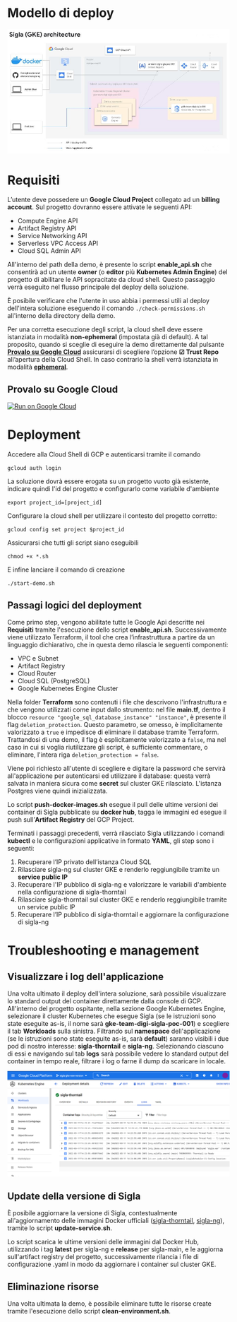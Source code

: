 # Modello di deploy
![schema](/demo-sigla-gcp-gke/pics/architecture_schema_gke.jpg)

# Requisiti
L’utente deve possedere un **Google Cloud Project** collegato ad un **billing account**. 
Sul progetto dovranno essere attivate le seguenti API: 
* Compute Engine API
* Artifact Registry API
* Service Networking API
* Serverless VPC Access API
* Cloud SQL Admin API

All'interno del path della demo, è presente lo script **enable_api.sh** che consentirà ad un utente **owner** (o **editor** più **Kubernetes Admin Engine**) del progetto di abilitare le API sopracitate da cloud shell.
Questo passaggio verrà eseguito nel flusso principale del deploy della soluzione.

È posibile verificare che l'utente in uso abbia i permessi utili al deploy dell'intera soluzione eseguendo il comando ```./check-permissions.sh``` all'interno della directory della demo.

Per una corretta esecuzione degli script, la cloud shell deve essere istanziata in modalità **non-ephemeral** (impostata già di default). A tal proposito, quando si sceglie di eseguire la demo direttamente dal pulsante **[Provalo su Google Cloud](#provalo-su-google-cloud)** assicurarsi di scegliere l’opzione **☑ Trust Repo** all’apertura della Cloud Shell. In caso contrario la shell verrà istanziata in modalità [**ephemeral**](https://cloud.google.com/shell/docs/using-cloud-shell#choosing_ephemeral_mode).

## Provalo su Google Cloud
[![Run on Google Cloud](https://deploy.cloud.run/button.svg)](https://ssh.cloud.google.com/cloudshell/editor?cloudshell_git_repo=https://github.com/consiglionazionaledellericerche/sigla-ng.git&cloudshell_workspace=./demo-sigla-gcp-gke&cloudshell_print=guide.txt&shellonly=true)

# Deployment
Accedere alla Cloud Shell di GCP e autenticarsi tramite il comando
```console
gcloud auth login
```

La soluzione dovrà essere erogata su un progetto vuoto già esistente, indicare quindi l'id del progetto e configurarlo come variabile d'ambiente
```console
export project_id=[project_id]
```
Configurare la cloud shell per utilizzare il contesto del progetto corretto:
```console
gcloud config set project $project_id
```

Assicurarsi che tutti gli script siano eseguibili
```console
chmod +x *.sh
```

E infine lanciare il comando di creazione
```console
./start-demo.sh
```

## Passagi logici del deployment
Come primo step, vengono abilitate tutte le Google Api descritte nei **Requisiti** tramite l'esecuzione dello script **enable_api.sh**.
Successivamente viene utilizzato Terraform, il tool che crea l’infrastruttura a partire da un linguaggio dichiarativo, che in questa demo rilascia le seguenti componenti:

* VPC e Subnet
* Artifact Registry
* Cloud Router
* Cloud SQL (PostgreSQL)
* Google Kubernetes Engine Cluster

Nella folder **Terraform** sono contenuti i file che descrivono l'infrastruttura e che vengono utilizzati come input dallo strumento: nel file **main.tf**, dentro il blocco ```resource "google_sql_database_instance" "instance"```, è presente il flag ```deletion_protection```. Questo parametro, se omesso, è implicitamente valorizzato a ```true``` e impedisce di eliminare il database tramite Terraform. Trattandosi di una demo, il flag è esplicitamente valorizzato a ```false```, ma nel caso in cui si voglia riutilizzare gli script, è sufficiente commentare, o eliminare, l'intera riga ```deletion_protection = false```.

Viene poi richiesto all'utente di scegliere e digitare la password che servirà all'applicazione per autenticarsi ed utilizzare il database: questa verrà salvata in maniera sicura come **secret** sul cluster GKE rilasciato. L'istanza Postgres viene quindi inizializzata.

Lo script **push-docker-images.sh** esegue il pull delle ultime versioni dei container di Sigla pubblicate su **docker hub**, tagga le immagini ed esegue il push sull’**Artifact Registry** del GCP Project.

Terminati i passaggi precedenti, verrà rilasciato Sigla utilizzando i comandi **kubectl** e le configurazioni applicative in formato **YAML**, gli step sono i seguenti:

1. Recuperare l’IP privato dell’istanza Cloud SQL
2. Rilasciare sigla-ng sul cluster GKE e renderlo reggiungibile tramite un **service public IP**
3. Recuperare l'IP pubblico di sigla-ng e valorizzare le variabili d'ambiente  nella configurazione di sigla-thorntail
4. Rilasciare sigla-thorntail sul cluster GKE e renderlo reggiungibile tramite un service public IP
5. Recuperare l’IP pubblico di sigla-thorntail e aggiornare la configurazione di sigla-ng

# Troubleshooting e management
## Visualizzare i log dell'applicazione
Una volta ultimato il deploy dell'intera soluzione, sarà possibile visualizzare lo standard output del container direttamente dalla console di GCP.
All'interno del progetto ospitante, nella sezione Google Kubernetes Engine, selezionare il cluster Kubernetes che esegue Sigla (se le istruzioni sono state eseguite as-is, il nome sarà **gke-team-digi-sigla-poc-001**) e scegliere il tab **Workloads** sulla sinistra. 
Filtrando sul **namespace** dell'applicazione (se le istruzioni sono state eseguite as-is, sarà **default**) saranno visibili i due pod di nostro interesse: **sigla-thorntail** e **sigla-ng**.
Selezionando ciascuno di essi e navigando sul tab **logs** sarà possibile vedere lo standard output del container in tempo reale, filtrare i log o farne il dump da scaricare in locale.

![log](/demo-sigla-gcp-gke/pics/screen_log_gke.png)

## Update della versione di Sigla
È posibile aggiornare la versione di Sigla, contestualmente all'aggiornamento delle immagini Docker ufficiali ([sigla-thorntail](https://hub.docker.com/r/consiglionazionalericerche/sigla-main/tags), [sigla-ng](https://hub.docker.com/r/consiglionazionalericerche/sigla-ng/tags)), tramite lo script **update-service.sh**.

Lo script scarica le ultime versioni delle immagini dal Docker Hub, utilizzando i tag **latest** per sigla-ng e **release** per sigla-main, e le aggiorna sull'artifact registry del progetto, successivamente rilancia i file di configurazione .yaml in modo da aggiornare i container sul cluster GKE.

## Eliminazione risorse
Una volta ultimata la demo, è possibile eliminare tutte le risorse create tramite l'esecuzione dello script **clean-environment.sh**.